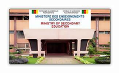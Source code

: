 <div align="center"><img src="https://github.com/NGUENAZEBS/MINESEC_CMR/blob/main/.github/workflows/Private/t%C3%A9l%C3%A9chargement%20(4).PNG?raw=true"/></div>
